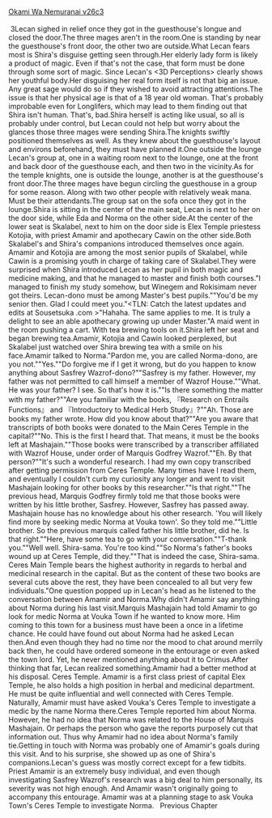 [Okami Wa Nemuranai v26c3](https://www.sousetsuka.com/2020/08/okami-wa-nemuranai-263.html)
<br/><br/>
 3Lecan sighed in relief once they got in the guesthouse's longue and closed the door.The three mages aren't in the room.One is standing by near the guesthouse's front door, the other two are outside.What Lecan fears most is Shira's disguise getting seen through.Her elderly lady form is likely a product of <Illusion> magic. Even if that's not the case, that form must be done through some sort of magic. Since Lecan's <3D Perceptions> clearly shows her youthful body.Her disguising her real form itself is not that big an issue. Any great sage would do so if they wished to avoid attracting attentions.The issue is that her physical age is that of a 18 year old woman. That's probably improbable even for Longlifers, which may lead to them finding out that Shira isn't human. That's, bad.Shira herself is acting like usual, so all is probably under control, but Lecan could not help but worry about the glances those three mages were sending Shira.The knights swiftly positioned themselves as well. As they knew about the guesthouse's layout and environs beforehand, they must have planned it.One outside the lounge Lecan's group at, one in a waiting room next to the lounge, one at the front and back door of the guesthouse each, and then two in the vicinity.As for the temple knights, one is outside the lounge, another is at the guesthouse's front door.The three mages have begun circling the guesthouse in a group for some reason. Along with two other people with relatively weak mana. Must be their attendants.The group sat on the sofa once they got in the lounge.Shira is sitting in the center of the main seat, Lecan is next to her on the door side, while Eda and Norma on the other side.At the center of the lower seat is Skalabel, next to him on the door side is Elex Temple priestess Kotojia, with priest Amamir and apothecary Cawin on the other side.Both Skalabel's and Shira's companions introduced themselves once again. Amamir and Kotojia are among the most senior pupils of Skalabel, while Cawin is a promising youth in charge of taking care of Skalabel.They were surprised when Shira introduced Lecan as her pupil in both magic and medicine making, and that he managed to master and finish both courses."I managed to finish my study somehow, but Winegem and Rokisimam never got theirs. Lecan-dono must be among Master's best pupils.""You'd be my senior then. Glad I could meet you."<TLN: Catch the latest updates and edits at Sousetsuka .com >"Hahaha. The same applies to me. It is truly a delight to see an able apothecary growing up under Master."A maid went in the room pushing a cart. With tea brewing tools on it.Shira left her seat and began brewing tea.Amamir, Kotojia and Cawin looked perplexed, but Skalabel just watched over Shira brewing tea with a smile on his face.Amamir talked to Norma."Pardon me, you are called Norma-dono, are you not.""Yes.""Do forgive me if I get it wrong, but do you happen to know anything about Sasfrey Wazrof-dono?""Sasfrey is my father. However, my father was not permitted to call himself a member of Wazrof House.""What. He was your father? I see. So that's how it is.""Is there something the matter with my father?""Are you familiar with the books, 『Research on Entrails Functions』 and 『Introductory to Medical Herb Study』?""Ah. Those are books my father wrote. How did you know about that?""Are you aware that transcripts of both books were donated to the Main Ceres Temple in the capital?""No. This is the first I heard that. That means, it must be the books left at Mashajain.""Those books were transcribed by a transcriber affiliated with Wazrof House, under order of Marquis Godfrey Wazrof.""Eh. By that person?""It's such a wonderful research. I had my own copy transcribed after getting permission from Ceres Temple. Many times have I read them, and eventually I couldn't curb my curiosity any longer and went to visit Mashajain looking for other books by this researcher.""Is that right.""The previous head, Marquis Godfrey firmly told me that those books were written by his little brother, Sasfrey. However, Sasfrey has passed away. Mashajain house has no knowledge about his other research. 'You will likely find more by seeking medic Norma at Vouka town'. So they told me.""Little brother. So the previous marquis called father his little brother, did he. Is that right.""Here, have some tea to go with your conversation.""T-thank you.""Well well. Shira-sama. You're too kind.""So Norma's father's books wound up at Ceres Temple, did they.""That is indeed the case, Shira-sama. Ceres Main Temple bears the highest authority in regards to herbal and medicinal research in the capital. But as the content of these two books are several cuts above the rest, they have been concealed to all but very few individuals."One question popped up in Lecan's head as he listened to the conversation between Amamir and Norma.Why didn't Amamir say anything about Norma during his last visit.Marquis Mashajain had told Amamir to go look for medic Norma at Vouka Town if he wanted to know more. Him coming to this town for a business must have been a once in a lifetime chance. He could have found out about Norma had he asked Lecan then.And even though they had no time nor the mood to chat around merrily back then, he could have ordered someone in the entourage or even asked the town lord. Yet, he never mentioned anything about it to Crimus.After thinking that far, Lecan realized something.Amamir had a better method at his disposal. Ceres Temple. Amamir is a first class priest of capital Elex Temple, he also holds a high position in herbal and medicinal department. He must be quite influential and well connected with Ceres Temple. Naturally, Amamir must have asked Vouka's Ceres Temple to investigate a medic by the name Norma there.Ceres Temple reported him about Norma. However, he had no idea that Norma was related to the House of Marquis Mashajain. Or perhaps the person who gave the reports purposely cut that information out. Thus why Amamir had no idea about Norma's family tie.Getting in touch with Norma was probably one of Amamir's goals during this visit. And to his surprise, she showed up as one of Shira's companions.Lecan's guess was mostly correct except for a few tidbits. Priest Amamir is an extremely busy individual, and even though investigating Sasfrey Wazrof's research was a big deal to him personally, its severity was not high enough. And Amamir wasn't originally going to accompany this entourage. Amamir was at a planning stage to ask Vouka Town's Ceres Temple to investigate Norma.   Previous Chapter <br/>
